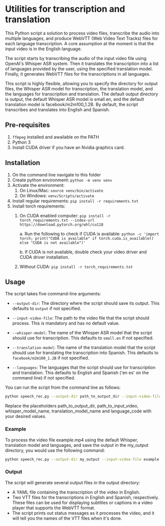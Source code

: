 Utilities for transcription and translation
=========================================

This Python script a solution to process video files, transcribe the audio into multiple languages, and produce WebVTT (Web Video Text Tracks) files for each language transcription. A core assumption at the moment is that the input video is in the English language.

The script starts by transcribing the audio of the input video file using OpenAI's Whisper ASR system. Then it translates the transcription into a list of languages provided by the user, using the specified translation model. Finally, it generates WebVTT files for the transcriptions in all languages.

This script is highly flexible, allowing you to specify the directory for output files, the Whisper ASR model for transcription, the translation model, and the languages for transcription and translation. The default output directory is output, the default Whisper ASR model is small.en, and the default translation model is facebook/m2m100_1.2B. By default, the script transcribes and translates into English and Spanish.

## Pre-requisites

1. `ffmpeg` installed and awailable on the PATH 
2. Python 3 
3. Install CUDA driver if you have an Nvidia graphics card.

## Installation

1. On the command line navigate to this folder
1. Create python environment: `python -m venv venv`
1. Activate the environment: 
    1. On Linux/Mac: `source venv/bin/activate`
    1. On Windows: `venv/Scripts/activate`
1. Install regular requirements: `pip install -r requirements.txt`
1. Install torch requirements: 
    1. On CUDA enabled computer: `pip install -r torch_requirements.txt --index-url https://download.pytorch.org/whl/cu118`
        
        a. Run the following to check if CUDA is available: `python -c 'import torch; print("CUDA is available" if torch.cuda.is_available() else "CUDA is not available")'`
        
        b. If CUDA is not available, double check your video driver and CUDA driver installation.
    1. Without CUDA: `pip install -r torch_requirements.txt`

## Usage
The script takes five command-line arguments:

* `--output-dir`: The directory where the script should save its output. This defaults to `output` if not specified.

* `--input-video-file`: The path to the video file that the script should process. This is mandatory and has no default value.

* `--whisper-model`: The name of the Whisper ASR model that the script should use for transcription. This defaults to `small.en` if not specified.

* `--translation-model`: The name of the translation model that the script should use for translating the transcription into Spanish. This defaults to `facebook/m2m100_1.2B` if not specified.

* `--languages`: The languages that the script should use for transcription and translation. This defaults to English and Spanish ('en es' on the command line) if not specified.

You can run the script from the command line as follows:

```bash
python speech_rec.py --output-dir path_to_output_dir --input-video-file path_to_input_video --whisper-model whisper_model_name --translation-model translation_model_name --languages language_code1 language_code2
```

Replace the placeholders path_to_output_dir, path_to_input_video, whisper_model_name, translation_model_name and language_code with your desired values.

### Example

To process the video file example.mp4 using the default Whisper, translation model and languages, and save the output in the my_output directory, you would use the following command:

```bash
python speech_rec.py --output-dir my_output --input-video-file example.mp4 --languages en es
```

### Output
The script will generate several output files in the output directory:

* A YAML file containing the transcription of the video in English.
* Two VTT files for the transcriptions in English and Spanish, respectively. These files can be used for displaying subtitles or captions in a video player that supports the WebVTT format.
* The script prints out status messages as it processes the video, and it will tell you the names of the VTT files when it's done.



